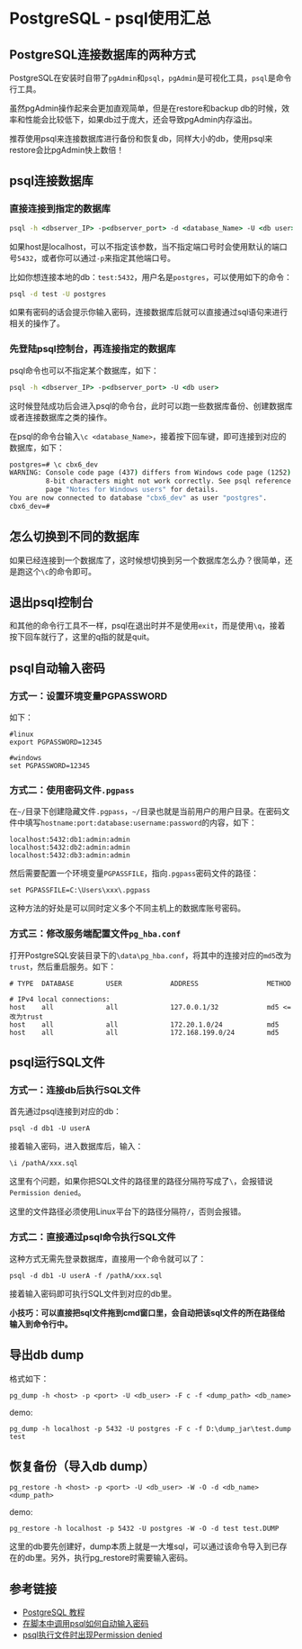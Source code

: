# PostgreSQL - psql使用汇总

## PostgreSQL连接数据库的两种方式

PostgreSQL在安装时自带了`pgAdmin`和`psql`，`pgAdmin`是可视化工具，`psql`是命令行工具。

虽然pgAdmin操作起来会更加直观简单，但是在restore和backup db的时候，效率和性能会比较低下，如果db过于庞大，还会导致pgAdmin内存溢出。

推荐使用psql来连接数据库进行备份和恢复db，同样大小的db，使用psql来restore会比pgAdmin快上数倍！
<!--more-->

## psql连接数据库

### 直接连接到指定的数据库

```cmd
psql -h <dbserver_IP> -p<dbserver_port> -d <database_Name> -U <db user>
```
如果host是localhost，可以不指定该参数，当不指定端口号时会使用默认的端口号`5432`，或者你可以通过`-p`来指定其他端口号。

比如你想连接本地的db：`test:5432`，用户名是`postgres`，可以使用如下的命令：
```cmd
psql -d test -U postgres
```

如果有密码的话会提示你输入密码，连接数据库后就可以直接通过sql语句来进行相关的操作了。

### 先登陆psql控制台，再连接指定的数据库

psql命令也可以不指定某个数据库，如下：
```cmd
psql -h <dbserver_IP> -p<dbserver_port> -U <db user>
```

这时候登陆成功后会进入psql的命令台，此时可以跑一些数据库备份、创建数据库或者连接数据库之类的操作。

在psql的命令台输入`\c <database_Name>`，接着按下回车键，即可连接到对应的数据库，如下：
```cmd
postgres=# \c cbx6_dev
WARNING: Console code page (437) differs from Windows code page (1252)
         8-bit characters might not work correctly. See psql reference
         page "Notes for Windows users" for details.
You are now connected to database "cbx6_dev" as user "postgres".
cbx6_dev=#
```

## 怎么切换到不同的数据库

如果已经连接到一个数据库了，这时候想切换到另一个数据库怎么办？很简单，还是跑这个`\c`的命令即可。

## 退出psql控制台

和其他的命令行工具不一样，psql在退出时并不是使用`exit`，而是使用`\q`，接着按下回车就行了，这里的q指的就是quit。

## psql自动输入密码

### 方式一：设置环境变量PGPASSWORD

如下：
```
#linux
export PGPASSWORD=12345

#windows
set PGPASSWORD=12345
```

### 方式二：使用密码文件`.pgpass`

在`~/`目录下创建隐藏文件`.pgpass`，`~/`目录也就是当前用户的用户目录。在密码文件中填写`hostname:port:database:username:password`的内容，如下：
```
localhost:5432:db1:admin:admin
localhost:5432:db2:admin:admin
localhost:5432:db3:admin:admin
```

然后需要配置一个环境变量`PGPASSFILE`，指向`.pgpass`密码文件的路径：
```
set PGPASSFILE=C:\Users\xxx\.pgpass
```

这种方法的好处是可以同时定义多个不同主机上的数据库账号密码。

### 方式三：修改服务端配置文件`pg_hba.conf`

打开PostgreSQL安装目录下的`\data\pg_hba.conf`，将其中的连接对应的`md5`改为`trust`，然后重启服务。如下：
```
# TYPE  DATABASE        USER            ADDRESS                 METHOD

# IPv4 local connections:
host    all             all             127.0.0.1/32            md5 <= 改为trust
host    all             all             172.20.1.0/24           md5
host    all             all             172.168.199.0/24        md5
```

## psql运行SQL文件

### 方式一：连接db后执行SQL文件

首先通过psql连接到对应的db：

```psql
psql -d db1 -U userA
```

接着输入密码，进入数据库后，输入：

```psql
\i /pathA/xxx.sql
```

这里有个问题，如果你把SQL文件的路径里的路径分隔符写成了`\`，会报错说`Permission denied`。

这里的文件路径必须使用Linux平台下的路径分隔符`/`，否则会报错。

### 方式二：直接通过psql命令执行SQL文件

这种方式无需先登录数据库，直接用一个命令就可以了：

```psql
psql -d db1 -U userA -f /pathA/xxx.sql
```

接着输入密码即可执行SQL文件到对应的db里。

**小技巧：可以直接把sql文件拖到cmd窗口里，会自动把该sql文件的所在路径给输入到命令行中。**

## 导出db dump

格式如下：
```
pg_dump -h <host> -p <port> -U <db_user> -F c -f <dump_path> <db_name>
```

demo:
```
pg_dump -h localhost -p 5432 -U postgres -F c -f D:\dump_jar\test.dump test
```

## 恢复备份（导入db dump）

```
pg_restore -h <host> -p <port> -U <db_user> -W -O -d <db_name> <dump_path>
```

demo:
```
pg_restore -h localhost -p 5432 -U postgres -W -O -d test test.DUMP
```

这里的db要先创建好，dump本质上就是一大堆sql，可以通过该命令导入到已存在的db里。另外，执行pg_restore时需要输入密码。

## 参考链接

* [PostgreSQL 教程](https://www.runoob.com/postgresql/postgresql-tutorial.html)
* [在脚本中调用psql如何自动输入密码](https://blog.csdn.net/fm0517/article/details/53130244)
* [psql执行文件时出现Permission denied](https://bbs.csdn.net/topics/390302450)